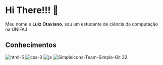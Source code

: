 # Hi There!!! 👋
Meu nome e **Luiz Otaviano**, sou um estudante de ciência da computação na UNIFAJ

## Conhecimentos
![html-5](https://github.com/LuizOtaviano/LuizOtaviano/assets/77416563/9cb50b93-08c0-4fb5-851c-f8cef328fde6) ![css-3](https://github.com/LuizOtaviano/LuizOtaviano/assets/77416563/948b3293-9811-4588-b4b4-f81bf2cb719c) ![js](https://github.com/LuizOtaviano/LuizOtaviano/assets/77416563/4ca920ea-2e5f-482f-884f-9c7ebe8d357c) ![Simpleicons-Team-Simple-Git 32](https://github.com/LuizOtaviano/LuizOtaviano/assets/77416563/9768cfe5-3039-453d-8aea-76bcd71f9cd8)

